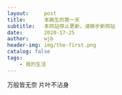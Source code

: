 ```yaml
---
layout:     post
title:      本画生的第一天
subtitle:   本网站停止更新，请移步新网站
date:       2020-17-25
author:     wjb
header-img: img/the-first.png
catalog: false
tags:
    - 我的生活
---
```

 万般皆无奈
 片叶不沾身




